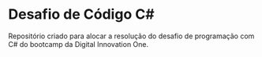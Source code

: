 # Desafio de Código C#

Repositório criado para alocar a resolução do desafio de programação com C# do bootcamp da Digital Innovation One.